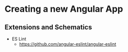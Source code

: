 # Creating a new Angular App

## Extensions and Schematics

- ES Lint
  - https://github.com/angular-eslint/angular-eslint
